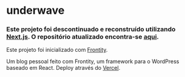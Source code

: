 # underwave

### Este projeto foi descontinuado e reconstruído utilizando [Next.js](https://nextjs.org/docs). O repositório atualizado encontra-se [aqui](https://github.com/xldry/nextwave).

Este projeto foi inicializado com [Frontity](https://frontity.org/).

Um blog pessoal feito com Frontity, um framework para o WordPress baseado em React. Deploy através do [Vercel](https://vercel.com).

